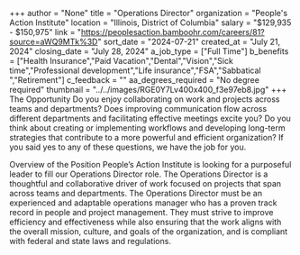 +++
author = "None"
title = "Operations Director"
organization = "People's Action Institute"
location = "Illinois, District of Columbia"
salary = "$129,935 - $150,975"
link = "https://peoplesaction.bamboohr.com/careers/81?source=aWQ9MTk%3D"
sort_date = "2024-07-21"
created_at = "July 21, 2024"
closing_date = "July 28, 2024"
a_job_type = ["Full Time"]
b_benefits = ["Health Insurance","Paid Vacation","Dental","Vision","Sick time","Professional development","Life insurance","FSA","Sabbatical ","Retirement"]
c_feedback = ""
aa_degrees_required = "No degree required"
thumbnail = "../../images/RGE0Y7Lv400x400_f3e97eb8.jpg"
+++
The Opportunity
Do you enjoy collaborating on work and projects across teams and departments? Does improving communication flow across different departments and facilitating effective meetings excite you? Do you think about creating or implementing workflows and developing long-term strategies that contribute to a more powerful and efficient organization? If you said yes to any of these questions, we have the job for you. 

Overview of the Position
People’s Action Institute is looking for a purposeful leader to fill our Operations Director role. The Operations Director is a thoughtful and collaborative driver of work focused on projects that span across teams and departments. The Operations Director must be an experienced and adaptable operations manager who has a proven track record in people and project management. They must strive to improve efficiency and effectiveness while also ensuring that the work aligns with the overall mission, culture, and goals of the organization, and is compliant with federal and state laws and regulations. 